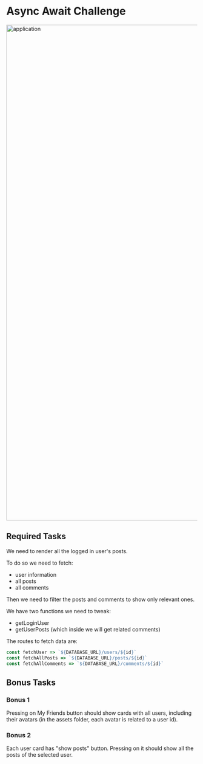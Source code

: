 # Async Await Challenge

<img width="1305" alt="application" src="https://user-images.githubusercontent.com/31222514/192848453-9e0fd294-4aa1-40f9-91a3-efff144584f2.png">

## Required Tasks

We need to render all the logged in user's posts.

To do so we need to fetch:

- user information
- all posts
- all comments

Then we need to filter the posts and comments to show only relevant ones.

We have two functions we need to tweak:

- getLoginUser
- getUserPosts (which inside we will get related comments)

The routes to fetch data are:

```js
const fetchUser => `${DATABASE_URL}/users/${id}`
const fetchAllPosts => `${DATABASE_URL}/posts/${id}`
const fetchAllComments => `${DATABASE_URL}/comments/${id}`
```

## Bonus Tasks

### Bonus 1

Pressing on My Friends button should show cards with all users, including their avatars (in the assets folder, each avatar is related to a user id).

### Bonus 2

Each user card has "show posts" button.
Pressing on it should show all the posts of the selected user.
